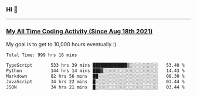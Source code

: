 ### Hi 🙂

---

### <a href="https://wakatime.com/@Eroxl">My All Time Coding Activity (Since Aug 18th 2021)</a>
My goal is to get to 10,000 hours eventually :)
<!--START_SECTION:waka-->

```txt
Total Time: 999 hrs 16 mins

TypeScript       533 hrs 39 mins █████████████▒░░░░░░░░░░░   53.40 %
Python           144 hrs 14 mins ███▓░░░░░░░░░░░░░░░░░░░░░   14.43 %
Markdown         82 hrs 56 mins  ██░░░░░░░░░░░░░░░░░░░░░░░   08.30 %
JavaScript       34 hrs 22 mins  █░░░░░░░░░░░░░░░░░░░░░░░░   03.44 %
JSON             34 hrs 21 mins  █░░░░░░░░░░░░░░░░░░░░░░░░   03.44 %
```

<!--END_SECTION:waka-->
